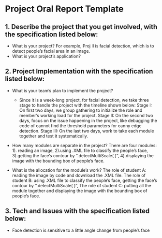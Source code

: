# Project Oral Report Template

## 1. Describe the project that you get involved, with the specification listed below:
- What is your project? For example, Proj II is facial detection, which is to detect people’s facial area in an image.
- What is your project’s application?

## 2. Project Implementation with the specification listed below:
- What is your team’s plan to implement the project?
	- Since it is a week-long project, for facial detection, we take three stage to handle the project with the timeline shown below:
		Stage I: On first two days, we group gathering to initialize the role and member’s working load for the project.
		Stage II: On the second two days, focus on the issue happening in the project, like debugging the code of cannot find the threshold parameters for canny edge detection.
		Stage III: On the last two days, work to take each module together and test it systematically.

- How many modules are separate in the project?
There are four modules: 1). reading an image, 2).using .XML file to classify the people’s face, 3).getting the face’s contour by “.detectMultiScale( )”, 4).displaying the image with the bounding box of people’s face.

- What is the allocation for the module’s work?
	The role of student A: reading the image by code and download the .XML file.
	The role of student B: using .XML file to classify the people’s face, getting the face’s contour by “.detectMultiScale( )”,
	The role of student C: putting all the module together and displaying the image with the bounding box of people’s face.
## 3. Tech and Issues with the specification listed below:
- Face detection is sensitive to a little angle change from people’s face
